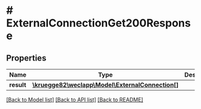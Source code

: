 # # ExternalConnectionGet200Response

## Properties

Name | Type | Description | Notes
------------ | ------------- | ------------- | -------------
**result** | [**\kruegge82\weclapp\Model\ExternalConnection[]**](ExternalConnection.md) |  | [optional]

[[Back to Model list]](../../README.md#models) [[Back to API list]](../../README.md#endpoints) [[Back to README]](../../README.md)
